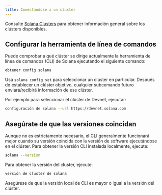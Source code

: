 ```yaml
---
title: Conectandose a un cluster
---
```


Consulte [Solana Clusters](../clusters.md) para obtener información general sobre los clústers disponibles.

## Configurar la herramienta de línea de comandos

Puede comprobar a qué clúster se dirige actualmente la herramienta de línea de comandos (CLI) de Solana ejecutando el siguiente comando:

```bash
obtener config solana
```

Usa `solana config set` para seleccionar un clúster en particular. Después de establecer un clúster objetivo, cualquier subcomando futuro enviará/recibirá información de ese clúster.

Por ejemplo para seleccionar el clúster de Devnet, ejecutar:

```bash
configuración de solana --url https://devnet.solana.com
```

## Asegúrate de que las versiones coincidan

Aunque no es estrictamente necesario, el CLI generalmente funcionará mejor cuando su versión coincida con la versión de software ejecutándose en el clúster. Para obtener la versión CLI instalada localmente, ejecute:

```bash
solana --version
```

Para obtener la versión del cluster, ejecute:

```bash
versión de cluster de solana
```

Asegúrese de que la versión local de CLI es mayor o igual a la versión del clúster.
